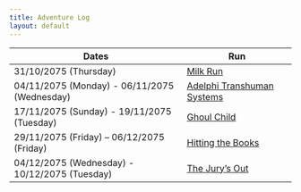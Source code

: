 ```yaml
---
title: Adventure Log
layout: default
---
```


| Dates                                         | Run                                                       |
| --------------------------------------------- | --------------------------------------------------------- |
| 31/10/2075 (Thursday)                         | [Milk Run](MilkRun.md)                                    |
| 04/11/2075 (Monday) - 06/11/2075 (Wednesday)  | [Adelphi Transhuman Systems](AdelphiTranshumanSystems.md) |
| 17/11/2075 (Sunday) - 19/11/2075 (Tuesday)    | [Ghoul Child](GhoulChild.md)                              |
| 29/11/2075 (Friday) – 06/12/2075 (Friday)     | [Hitting the Books](HittingTheBooks.md)                   |
| 04/12/2075 (Wednesday) - 10/12/2075 (Tuesday) | [The Jury’s Out](TheJurysOut.md)                          |
